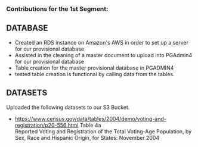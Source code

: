 ### Contributions for the 1st Segment:
## DATABASE
- Created an RDS instance on Amazon's AWS  in order to set up a server for our provisional database
- Assisted in the cleaning of a master document to upload into PGAdmin4 for our provisional database
- Table creation for the master provisional database in PGADMIN4
- tested table creation is functional by calling data from the tables.

## DATASETS
Uploaded the following datasets to our S3 Bucket.

- https://www.census.gov/data/tables/2004/demo/voting-and-registration/p20-556.html Table 4a  
Reported Voting and Registration of the Total Voting-Age Population, by Sex, Race and Hispanic Origin, for States: November 2004